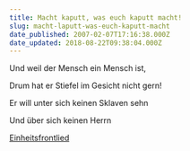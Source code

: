 ```yaml
---
title: Macht kaputt, was euch kaputt macht!
slug: macht-laputt-was-euch-kaputt-macht
date_published: 2007-02-07T17:16:38.000Z
date_updated: 2018-08-22T09:38:04.000Z
---
```


Und weil der Mensch ein Mensch ist,

Drum hat er Stiefel im Gesicht nicht gern!

Er will unter sich keinen Sklaven sehn

Und über sich keinen Herrn

[Einheitsfrontlied](http://de.wikipedia.org/wiki/Einheitsfrontlied)
